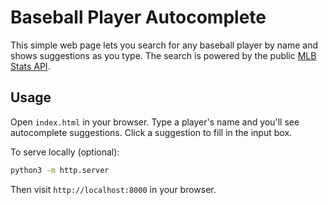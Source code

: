 # Baseball Player Autocomplete

This simple web page lets you search for any baseball player by name and shows suggestions as you type. The search is powered by the public [MLB Stats API](https://statsapi.mlb.com/).

## Usage

Open `index.html` in your browser. Type a player's name and you'll see autocomplete suggestions. Click a suggestion to fill in the input box.

To serve locally (optional):

```bash
python3 -m http.server
```

Then visit `http://localhost:8000` in your browser.
